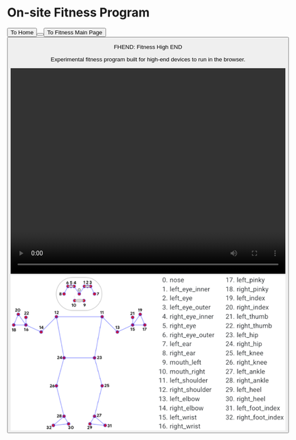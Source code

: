 <html>
    <head>
        <meta charset="utf-8">
        <meta http-equiv="X-UA-Compatible" content="IE=edge">
        <title>FHEND - adamgulde.github.io</title>
        <meta name="description" content="">
        <meta name="viewport" content="width=device-width, initial-scale=1">
        <link rel="stylesheet" href="">
        <script src="https://cdn.jsdelivr.net/npm/@mediapipe/camera_utils/camera_utils.js" crossorigin="anonymous"></script>
        <script src="https://cdn.jsdelivr.net/npm/@mediapipe/control_utils/control_utils.js" crossorigin="anonymous"></script>
        <script src="https://cdn.jsdelivr.net/npm/@mediapipe/control_utils_3d/control_utils_3d.js" crossorigin="anonymous"></script>
        <script src="https://cdn.jsdelivr.net/npm/@mediapipe/drawing_utils/drawing_utils.js" crossorigin="anonymous"></script>
        <script src="https://cdn.jsdelivr.net/npm/@mediapipe/pose/pose.js" crossorigin="anonymous"></script>
    </head>
    <body>
        <!--[if lt IE 7]>
            <p class="browsehappy">You are using an <strong>outdated</strong> browser. Please <a href="#">upgrade your browser</a> to improve your experience.</p>
        <![endif]-->
        <h1>On-site Fitness Program</h1>
        <button onclick="location.href='https://adamgulde.github.io'" type="button">To Home<button>
        <button onclick="location.href='https://adamgulde.github.io/fitness'" type="button">To Fitness Main Page<button>
        <p>FHEND: Fitness High END</p>
        <p>Experimental fitness program built for high-end devices to run in the browser.</p>
        <video id="video" width="640" height="480" autoplay></video>
        <canvas class="output_canvas" width="640" height="480"></canvas>
        <img src="pose_tracking_full_body_landmarks.png" alt="Pose reference image">
        <div class="landmark-grid-container"></div>
        <script src="" async defer></script>
        <script type="module">
            let video = document.querySelector("#video");
            const videoElement = document.querySelector("#video");
            const canvasElement = document.getElementsByClassName('output_canvas')[0];
            const canvasCtx = canvasElement.getContext('2d');
            const landmarkContainer = document.getElementsByClassName('landmark-grid-container')[0];
            const grid = new LandmarkGrid(landmarkContainer);
            function onResults(results) {
              if (!results.poseLandmarks) {
                grid.updateLandmarks([]);
                return;
              }
              canvasCtx.save();
              canvasCtx.clearRect(0, 0, canvasElement.width, canvasElement.height);
              // canvasCtx.drawImage(results.segmentationMask, 0, 0,
              //                    canvasElement.width, canvasElement.height);
              // Only overwrite existing pixels.
                canvasCtx.globalCompositeOperation = 'source-in';
                canvasCtx.fillStyle = '#00FF00';
                canvasCtx.fillRect(0, 0, canvasElement.width, canvasElement.height);
              // Only overwrite missing pixels.
              canvasCtx.globalCompositeOperation = 'destination-atop';
              canvasCtx.drawImage(
                  results.image, 0, 0, canvasElement.width, canvasElement.height);
              canvasCtx.globalCompositeOperation = 'source-over';
              drawConnectors(canvasCtx, results.poseLandmarks, POSE_CONNECTIONS,
                             {color: '#00FF00', lineWidth: 4});
              drawLandmarks(canvasCtx, results.poseLandmarks,
                            {color: '#FF0000', lineWidth: 2});
              canvasCtx.restore();
              grid.updateLandmarks(results.poseWorldLandmarks);
            }
                const pose = new Pose({locateFile: (file) => {
                return `https://cdn.jsdelivr.net/npm/@mediapipe/pose/${file}`;
                }});
                pose.setOptions({
                modelComplexity: 1,
                smoothLandmarks: true,
                enableSegmentation: true,
                smoothSegmentation: true,
                minDetectionConfidence: 0.5,
                minTrackingConfidence: 0.5
                });
                pose.onResults(onResults);
                const camera = new Camera(videoElement, {
                onFrame: async () => {
                    await pose.send({image: videoElement});
                },
                width: 320,
                height: 240
                });
                camera.start();
            </script>
    </body>
</html>
